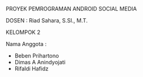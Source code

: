 PROYEK PEMROGRAMAN ANDROID SOCIAL MEDIA

DOSEN : Riad Sahara, S.SI., M.T.

KELOMPOK 2

Nama Anggota :
- Beben Prihartono
- Dimas A Anindyojati
- Rifaldi Hafidz
